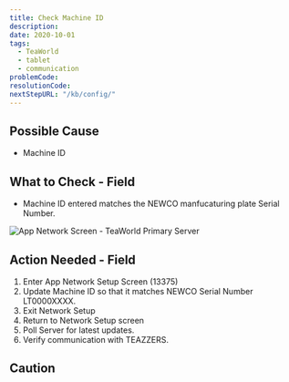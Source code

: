 ```yaml
---
title: Check Machine ID
description:
date: 2020-10-01
tags:
  - TeaWorld
  - tablet
  - communication
problemCode: 
resolutionCode: 
nextStepURL: "/kb/config/"
---
```

## Possible Cause

- Machine ID

## What to Check - Field

- Machine ID entered matches the NEWCO manfucaturing plate Serial Number.

![App Network Screen - TeaWorld Primary Server](/images/app-network-setup-primary-server-tea-world.png)

## Action Needed - Field

1) Enter App Network Setup Screen (13375)
2) Update Machine ID so that it matches NEWCO Serial Number LT0000XXXX.
3) Exit Network Setup
4) Return to Network Setup screen
5) Poll Server for latest updates.
6) Verify communication with TEAZZERS.

## Caution
